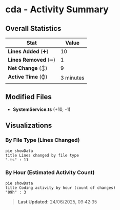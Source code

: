 # cda - Activity Summary 

## Overall Statistics

| Stat                   | Value                                                             |
| ---------------------- | ----------------------------------------------------------------- |
| **Lines Added** (➕)   | 10                                          |
| **Lines Removed** (➖) | 1                                        |
| **Net Change** (↕)    | 9                |
| **Active Time** (⌚)   | 3 minutes |


## Modified Files
- **SystemService.ts** (+10, -1)

## Visualizations

### By File Type (Lines Changed)

```mermaid
pie showData
title Lines changed by file type
".ts" : 11
```

### By Hour (Estimated Activity Count)

```mermaid
pie showData
title Coding activity by hour (count of changes)
"09h" : 3
```


> **Last Updated:** 24/06/2025, 09:42:35